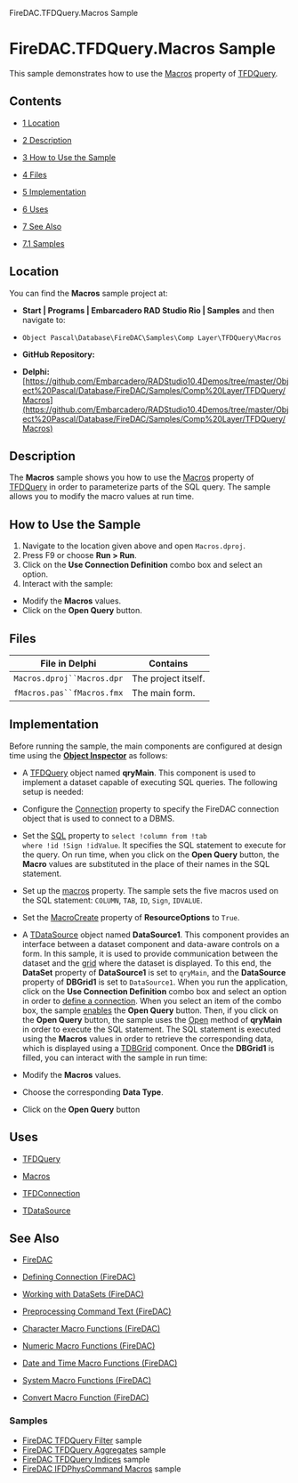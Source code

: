 FireDAC.TFDQuery.Macros Sample[]()
# FireDAC.TFDQuery.Macros Sample 


This sample demonstrates how to use the [Macros](http://docwiki.embarcadero.com/Libraries/en/FireDAC.Comp.Client.TFDRdbmsDataSet.Macros) property of [TFDQuery](http://docwiki.embarcadero.com/Libraries/en/FireDAC.Comp.Client.TFDQuery).
## Contents



* [1 Location](#Location)
* [2 Description](#Description)
* [3 How to Use the Sample](#How_to_Use_the_Sample)
* [4 Files](#Files)
* [5 Implementation](#Implementation)
* [6 Uses](#Uses)
* [7 See Also](#See_Also)

* [7.1 Samples](#Samples)


## Location 

You can find the **Macros** sample project at:
* **Start | Programs | Embarcadero RAD Studio Rio | Samples** and then navigate to:

* `Object Pascal\Database\FireDAC\Samples\Comp Layer\TFDQuery\Macros`

* **GitHub Repository:**

* **Delphi:**[https://github.com/Embarcadero/RADStudio10.4Demos/tree/master/Object%20Pascal/Database/FireDAC/Samples/Comp%20Layer/TFDQuery/Macros](https://github.com/Embarcadero/RADStudio10.4Demos/tree/master/Object%20Pascal/Database/FireDAC/Samples/Comp%20Layer/TFDQuery/Macros)

## Description 

The **Macros** sample shows you how to use the [Macros](http://docwiki.embarcadero.com/Libraries/en/FireDAC.Comp.Client.TFDRdbmsDataSet.Macros) property of [TFDQuery](http://docwiki.embarcadero.com/Libraries/en/FireDAC.Comp.Client.TFDQuery) in order to parameterize parts of the SQL query. The sample allows you to modify the macro values at run time.
## How to Use the Sample 


1.  Navigate to the location given above and open `Macros.dproj`.
2.  Press F9 or choose **Run > Run**.
3.  Click on the **Use Connection Definition** combo box and select an option.
4.  Interact with the sample:

*  Modify the **Macros** values.
*  Click on the **Open Query** button.

## Files 



| File in Delphi           | Contains          |
|--------------------------|-------------------|
|`Macros.dproj``Macros.dpr`|The project itself.|
|`fMacros.pas``fMacros.fmx`|The main form.     |


## Implementation 

Before running the sample, the main components are configured at design time using the **[Object Inspector](http://docwiki.embarcadero.com/RADStudio/en/Object_Inspector)** as follows:
*  A [TFDQuery](http://docwiki.embarcadero.com/Libraries/en/FireDAC.Comp.Client.TFDQuery) object named **qryMain**. This component is used to implement a dataset capable of executing SQL queries. The following setup is needed:

*  Configure the [Connection](http://docwiki.embarcadero.com/Libraries/en/FireDAC.Comp.Client.TFDRdbmsDataSet.Connection) property to specify the FireDAC connection object that is used to connect to a DBMS.
*  Set the [SQL](http://docwiki.embarcadero.com/Libraries/en/FireDAC.Comp.Client.TFDCustomQuery.SQL) property to `select !column from !tab where !id !Sign !idValue`. It specifies the SQL statement to execute for the query. On run time, when you click on the **Open Query** button, the **Macro** values are substituted in the place of their names in the SQL statement.
*  Set up the [macros](http://docwiki.embarcadero.com/Libraries/en/FireDAC.Comp.Client.TFDRdbmsDataSet.Macros) property. The sample sets the five macros used on the SQL statement: `COLUMN`, `TAB`, `ID`, `Sign`, `IDVALUE`.
*  Set the [MacroCreate](http://docwiki.embarcadero.com/Libraries/en/FireDAC.Stan.Option.TFDResourceOptions.MacroCreate) property of **ResourceOptions** to `True`.

*  A [TDataSource](http://docwiki.embarcadero.com/Libraries/en/Data.DB.TDataSource) object named **DataSource1**. This component provides an interface between a dataset component and data-aware controls on a form. In this sample, it is used to provide communication between the dataset and the [grid](http://docwiki.embarcadero.com/Libraries/en/Vcl.DBGrids.TDBGrid) where the dataset is displayed. To this end, the **DataSet** property of **DataSource1** is set to `qryMain`, and the **DataSource** property of **DBGrid1** is set to `DataSource1`.
When you run the application, click on the **Use Connection Definition** combo box and select an option in order to [define a connection](http://docwiki.embarcadero.com/RADStudio/en/Defining_Connection_(FireDAC)). When you select an item of the combo box, the sample [enables](http://docwiki.embarcadero.com/Libraries/en/Vcl.StdCtrls.TButton.Enabled) the **Open Query** button. Then, if you click on the **Open Query** button, the sample uses the [Open](http://docwiki.embarcadero.com/Libraries/en/FireDAC.Comp.Client.TFDRdbmsDataSet.Open) method of **qryMain** in order to execute the SQL statement. The SQL statement is executed using the **Macros** values in order to retrieve the corresponding data, which is displayed using a [TDBGrid](http://docwiki.embarcadero.com/Libraries/en/Vcl.DBGrids.TDBGrid) component. Once the **DBGrid1** is filled, you can interact with the sample in run time:
*  Modify the **Macros** values.
*  Choose the corresponding **Data Type**.
*  Click on the **Open Query** button

## Uses 


* [TFDQuery](http://docwiki.embarcadero.com/Libraries/en/FireDAC.Comp.Client.TFDQuery)

* [Macros](http://docwiki.embarcadero.com/Libraries/en/FireDAC.Comp.Client.TFDRdbmsDataSet.Macros)

* [TFDConnection](http://docwiki.embarcadero.com/Libraries/en/FireDAC.Comp.Client.TFDConnection)
* [TDataSource](http://docwiki.embarcadero.com/Libraries/en/Data.DB.TDataSource)

## See Also 


* [FireDAC](http://docwiki.embarcadero.com/RADStudio/en/FireDAC)
* [Defining Connection (FireDAC)](http://docwiki.embarcadero.com/RADStudio/en/Defining_Connection_(FireDAC))
* [Working with DataSets (FireDAC)](http://docwiki.embarcadero.com/RADStudio/en/Working_with_DataSets_(FireDAC))
* [Preprocessing Command Text (FireDAC)](http://docwiki.embarcadero.com/RADStudio/en/Preprocessing_Command_Text_(FireDAC))

* [Character Macro Functions (FireDAC)](http://docwiki.embarcadero.com/RADStudio/en/Character_Macro_Functions_(FireDAC))
* [Numeric Macro Functions (FireDAC)](http://docwiki.embarcadero.com/RADStudio/en/Numeric_Macro_Functions_(FireDAC))
* [Date and Time Macro Functions (FireDAC)](http://docwiki.embarcadero.com/RADStudio/en/Date_and_Time_Macro_Functions_(FireDAC))
* [System Macro Functions (FireDAC)](http://docwiki.embarcadero.com/RADStudio/en/System_Macro_Functions_(FireDAC))
* [Convert Macro Function (FireDAC)](http://docwiki.embarcadero.com/RADStudio/en/Convert_Macro_Function_(FireDAC))

### Samples 


* [FireDAC TFDQuery Filter](http://docwiki.embarcadero.com/CodeExamples/en/FireDAC.TFDQuery.Filter_Sample) sample
* [FireDAC TFDQuery Aggregates](http://docwiki.embarcadero.com/CodeExamples/en/FireDAC.TFDQuery.Aggregates_Sample) sample
* [FireDAC TFDQuery Indices](http://docwiki.embarcadero.com/CodeExamples/en/FireDAC.TFDQuery.Indices_Sample) sample
* [FireDAC IFDPhysCommand Macros](http://docwiki.embarcadero.com/CodeExamples/en/FireDAC.IFDPhysCommand.Macros_Sample) sample





